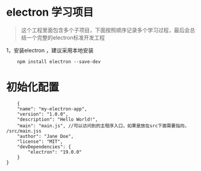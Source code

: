 # electron 学习项目

> 这个工程里面包含多个子项目，下面按照顺序记录多个学习过程，最后会总结一个完整的electron标准开发工程

1，安装electron ，建议采用本地安装

```
    npm install electron --save-dev
```

# 初始化配置 

```
    {
    "name": "my-electron-app",
    "version": "1.0.0",
    "description": "Hello World!",
    "main": "main.js", //可以访问到的主程序入口，如果是放在src下面需要指向， /src/main.jss
    "author": "Jane Doe",
    "license": "MIT",
    "devDependencies": {
        "electron": "19.0.0"
    }
}

```